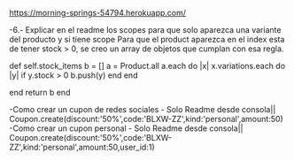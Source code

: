 https://morning-springs-54794.herokuapp.com/ 


-6.- Explicar en el readme los scopes para que solo aparezca una variante del producto y si tiene scope
Para que el product aparezca en el index esta de tener stock > 0, se creo un array de objetos que cumplan con esa regla.

def self.stock_items
    b = []
    a = Product.all
    a.each do |x|
      x.variations.each do |y|
        if y.stock > 0
        b.push(y)
        end
      end
     
  end
  return b
  end

-Como crear un cupon de redes sociales - Solo Readme
desde consola|| Coupon.create(discount:'50%',code:'BLXW-ZZ',kind:'personal',amount:50)
-Como crear un cupon personal - Solo Readme
desde consola|| Coupon.create(discount:'50%',code:'BLXW-ZZ',kind:'personal',amount:50,user_id:1)